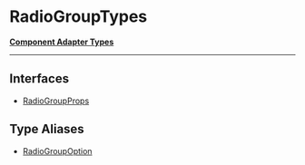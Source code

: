 # RadioGroupTypes

[**Component Adapter Types**](component-inventory.md)

***

## Interfaces

- [RadioGroupProps](RadioGroup.RadioGroupTypes.Interface.RadioGroupProps.md)

## Type Aliases

- [RadioGroupOption](RadioGroup.RadioGroupTypes.TypeAlias.RadioGroupOption.md)
